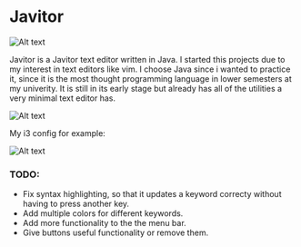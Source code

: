 # Javitor


![Alt text](https://github.com/w8ste/books/blob/main/2023-04-12-221444_1920x1080_scrot.png)

Javitor is a Javitor text editor written in Java. I started this projects due to my interest in text editors like vim.
I choose Java since i wanted to practice it, since it is the most thought programming language in lower semesters 
at my univerity. It is still in its early stage but already has all of the utilities a very minimal text editor 
has.

![Alt text](https://github.com/w8ste/screenshotsMint/blob/main/javitor_new.png)


My i3 config for example:

![Alt text](https://github.com/w8ste/screenshotsMint/blob/main/javitor_i3.png)


### TODO:
- Fix syntax highlighting, so that it updates a keyword correcty without having to press another key.
- Add multiple colors for different keywords. 
- Add more functionality to the the menu bar.
- Give buttons useful functionality or remove them.

